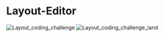 # Layout-Editor
![Layout_coding_challenge](https://user-images.githubusercontent.com/47654151/111628155-00dce000-8818-11eb-95f6-52af57d292cd.gif)
![Layout_coding_challenge_land](https://user-images.githubusercontent.com/47654151/111628355-3da8d700-8818-11eb-9534-0063cdb63765.gif)
